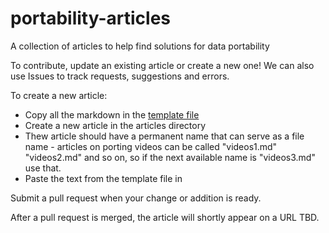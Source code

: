# portability-articles
A collection of articles to help find solutions for data portability

To contribute, update an existing article or create a new one! We can also use Issues to track requests, suggestions
and errors.

To create a new article:
 * Copy all the markdown in the [template file](template.md)
 * Create a new article in the articles directory
 * Thew article should have a permanent name that can serve as a file name - articles on porting videos can be called
   "videos1.md" "videos2.md" and so on, so if the next available name is "videos3.md" use that.
 * Paste the text from the template file in

Submit a pull request when your change or addition is ready. 

After a pull request is merged, the article will shortly appear on a URL TBD.

